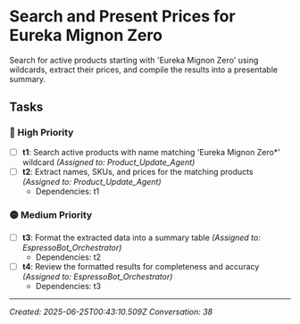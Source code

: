 # Search and Present Prices for Eureka Mignon Zero

Search for active products starting with 'Eureka Mignon Zero' using wildcards, extract their prices, and compile the results into a presentable summary.

## Tasks

### 🔴 High Priority

- [ ] **t1**: Search active products with name matching 'Eureka Mignon Zero*' wildcard _(Assigned to: Product_Update_Agent)_
- [ ] **t2**: Extract names, SKUs, and prices for the matching products _(Assigned to: Product_Update_Agent)_
  - Dependencies: t1

### 🟡 Medium Priority

- [ ] **t3**: Format the extracted data into a summary table _(Assigned to: EspressoBot_Orchestrator)_
  - Dependencies: t2
- [ ] **t4**: Review the formatted results for completeness and accuracy _(Assigned to: EspressoBot_Orchestrator)_
  - Dependencies: t3


---
_Created: 2025-06-25T00:43:10.509Z_
_Conversation: 38_
